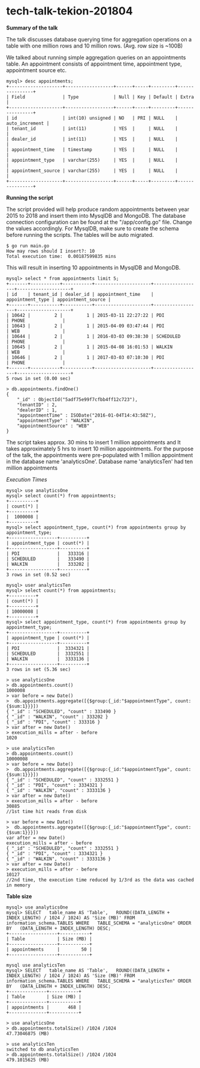 # tech-talk-tekion-201804

**Summary of the talk**

The talk discusses database querying time for aggregation operations on a table with one million rows and 10 million
rows. (Avg. row size is ~100B)

We talked about running simple aggregation queries on an appointments table. An
appointment consists of appointment time, appointment type, appointment source etc.

```
mysql> desc appointments;
+--------------------+------------------+------+-----+---------+----------------+
| Field              | Type             | Null | Key | Default | Extra          |
+--------------------+------------------+------+-----+---------+----------------+
| id                 | int(10) unsigned | NO   | PRI | NULL    | auto_increment |
| tenant_id          | int(11)          | YES  |     | NULL    |                |
| dealer_id          | int(11)          | YES  |     | NULL    |                |
| appointment_time   | timestamp        | YES  |     | NULL    |                |
| appointment_type   | varchar(255)     | YES  |     | NULL    |                |
| appointment_source | varchar(255)     | YES  |     | NULL    |                |
+--------------------+------------------+------+-----+---------+----------------+
```

**Running the script**

The script provided will help produce random appointments between year 2015 to 2018 and insert them into MysqlDB and MongoDB.
The database connection configuration can be found at the "/app/config.go" file. Change the values accordingly.
For MysqlDB, make sure to create the schema before running the scripts. The tables will be auto migrated.

```
$ go run main.go 
How may rows should I insert?: 10
Total execution time:  0.00187599835 mins
```
This will result in inserting 10 appointments in MysqlDB and MongoDB.

```
mysql> select * from appointments limit 5;
+-------+-----------+-----------+---------------------+------------------+--------------------+
| id    | tenant_id | dealer_id | appointment_time    | appointment_type | appointment_source |
+-------+-----------+-----------+---------------------+------------------+--------------------+
| 10642 |         2 |         1 | 2015-03-11 22:27:22 | PDI              | PHONE              |
| 10643 |         2 |         1 | 2015-04-09 03:47:44 | PDI              | WEB                |
| 10644 |         2 |         1 | 2016-03-03 09:38:30 | SCHEDULED        | PHONE              |
| 10645 |         2 |         1 | 2015-04-08 16:01:53 | WALKIN           | WEB                |
| 10646 |         2 |         1 | 2017-03-03 07:10:30 | PDI              | PHONE              |
+-------+-----------+-----------+---------------------+------------------+--------------------+
5 rows in set (0.00 sec)
```

```
> db.appointments.findOne()
{
	"_id" : ObjectId("5adf75e99f7cfbb4ff12c723"),
	"tenantID" : 2,
	"dealerID" : 1,
	"appointmentTime" : ISODate("2016-01-04T14:43:58Z"),
	"appointmentType" : "WALKIN",
	"appointmentSource" : "WEB"
}

```

The script takes approx. 30 mins to insert 1 million appointments and It takes approximately 5 hrs to insert 10 million appointments.
For the purpose of the talk, the appointments were pre-populated with 1 million appointment in the database name 'analyticsOne'.
Database name 'analyticsTen' had ten million appointments

*Execution Times*

```
mysql> use analyticsOne
mysql> select count(*) from appointments;
+----------+
| count(*) |
+----------+
|  1000008 |
+----------+
mysql> select appointment_type, count(*) from appointments group by appointment_type;
+------------------+----------+
| appointment_type | count(*) |
+------------------+----------+
| PDI              |   333316 |
| SCHEDULED        |   333490 |
| WALKIN           |   333202 |
+------------------+----------+
3 rows in set (0.52 sec)
```

```
mysql> user analyticsTen
mysql> select count(*) from appointments;
+----------+
| count(*) |
+----------+
| 10000008 |
+----------+
mysql> select appointment_type, count(*) from appointments group by appointment_type;
+------------------+----------+
| appointment_type | count(*) |
+------------------+----------+
| PDI              |  3334321 |
| SCHEDULED        |  3332551 |
| WALKIN           |  3333136 |
+------------------+----------+
3 rows in set (5.36 sec)
```

```
> use analyticsOne
> db.appointments.count()
1000008
> var before = new Date()
>  db.appointments.aggregate([{$group:{_id:"$appointmentType", count:{$sum:1}}}])
{ "_id" : "SCHEDULED", "count" : 333490 }
{ "_id" : "WALKIN", "count" : 333202 }
{ "_id" : "PDI", "count" : 333316 }
> var after = new Date()
> execution_mills = after - before
1020 
```

```
> use analyticsTen
> db.appointments.count()
10000008
> var before = new Date()
>  db.appointments.aggregate([{$group:{_id:"$appointmentType", count:{$sum:1}}}])
{ "_id" : "SCHEDULED", "count" : 3332551 }
{ "_id" : "PDI", "count" : 3334321 }
{ "_id" : "WALKIN", "count" : 3333136 }
> var after = new Date()
> execution_mills = after - before
30885 
//1st time hit reads from disk
```

```
> var before = new Date()
>  db.appointments.aggregate([{$group:{_id:"$appointmentType", count:{$sum:1}}}])
var after = new Date()
execution_mills = after - before
{ "_id" : "SCHEDULED", "count" : 3332551 }
{ "_id" : "PDI", "count" : 3334321 }
{ "_id" : "WALKIN", "count" : 3333136 }
> var after = new Date()
> execution_mills = after - before
10127 
//2nd time, the execution time reduced by 1/3rd as the data was cached in memory
```

**Table size**

```
mysql> use analyticsOne
mysql> SELECT   table_name AS 'Table',   ROUND((DATA_LENGTH + INDEX_LENGTH) / 1024 / 1024) AS 'Size (MB)' FROM   information_schema.TABLES WHERE   TABLE_SCHEMA = "analyticsOne" ORDER BY   (DATA_LENGTH + INDEX_LENGTH) DESC;
+------------------+-----------+
| Table            | Size (MB) |
+------------------+-----------+
| appointments     |        50 |
+------------------+-----------+
```
```
mysql use analyticsTen
mysql> SELECT   table_name AS 'Table',   ROUND((DATA_LENGTH + INDEX_LENGTH) / 1024 / 1024) AS 'Size (MB)' FROM   information_schema.TABLES WHERE   TABLE_SCHEMA = "analyticsTen" ORDER BY   (DATA_LENGTH + INDEX_LENGTH) DESC;
+--------------+-----------+
| Table        | Size (MB) |
+--------------+-----------+
| appointments |       468 |
+--------------+-----------+
```

```
> use analyticsOne
> db.appointments.totalSize() /1024 /1024
47.73046875 (MB)
```

```
> use analyticsTen
switched to db analyticsTen
> db.appointments.totalSize() /1024 /1024
479.1015625 (MB)
```

